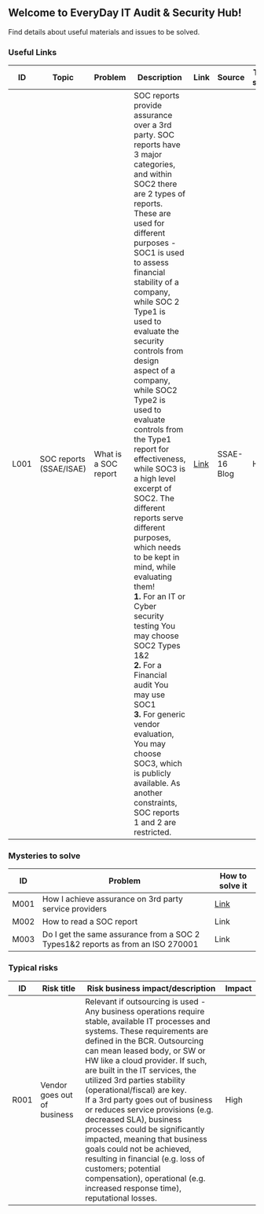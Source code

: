 ## Welcome to EveryDay IT Audit & Security Hub!

Find details about useful materials and issues to be solved.

### Useful Links

|ID|Topic|Problem|Description|Link|Source|Trust score|
|---|---|---|---|---|---|---|
|L001|SOC reports (SSAE/ISAE)|What is a SOC report|SOC reports provide assurance over a 3rd party. SOC reports have 3 major categories, and within SOC2 there are 2 types of reports. These are used for different purposes - SOC1 is used to assess financial stability of a company, while SOC 2 Type1 is used to evaluate the security controls from design aspect of a company, while SOC2 Type2 is used to evaluate controls from the Type1 report for effectiveness, while SOC3 is a high level excerpt of SOC2. The different reports serve different purposes, which needs to be kept in mind, while evaluating them!<br />**1.** For an IT or Cyber security testing You may choose SOC2 Types 1&2<br />**2.** For a Financial audit You may use SOC1<br />**3.** For generic vendor evaluation, You may choose SOC3, which is publicly available. As another constraints, SOC reports 1 and 2 are restricted.|[Link](https://www.ssae-16.com/soc-1/)|SSAE-16 Blog|High|

### Mysteries to solve

|ID|Problem|How to solve it|
|---|---|---|
|M001|How I achieve assurance on 3rd party service providers|[Link](misteries/how_to_read_a_soc.md)|
|M002|How to read a SOC report|Link|
|M003|Do I get the same assurance from a SOC 2 Types1&2 reports as from an ISO 270001|Link|


### Typical risks

|ID|Risk title|Risk business impact/description|Impact|
|---|---|---|---|
|R001|Vendor goes out of business|Relevant if outsourcing is used - Any business operations require stable, available IT processes and systems. These requirements are defined in the BCR. Outsourcing can mean leased body, or SW or HW like a cloud provider. If such, are built in the IT services, the utilized 3rd parties stability (operational/fiscal) are key. <br />If a 3rd party goes out of business or reduces service provisions (e.g. decreased SLA), business processes could be significantly impacted, meaning that business goals could not be achieved, resulting in financial (e.g. loss of customers; potential compensation), operational (e.g. increased response time), reputational losses.|High|
